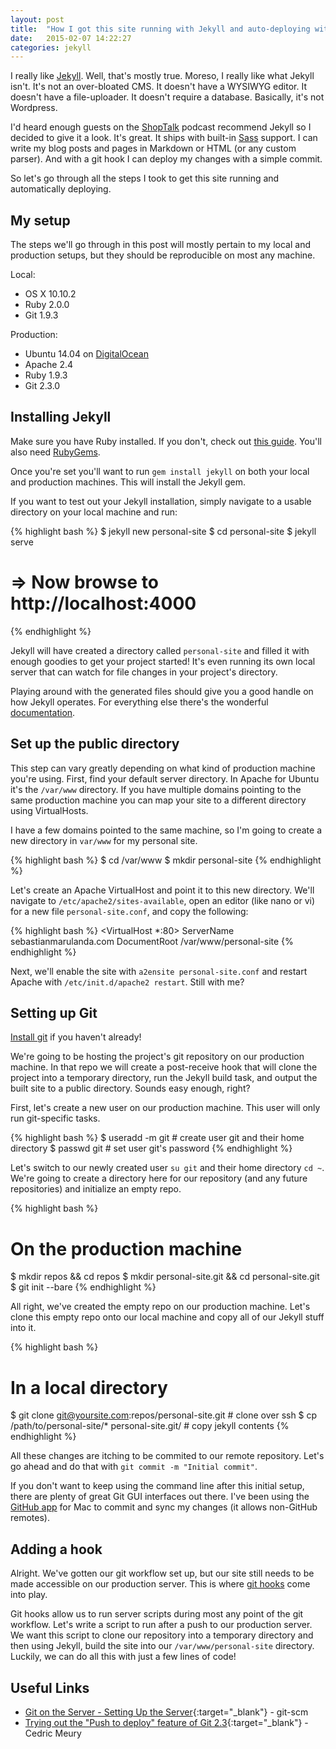 ```yaml
---
layout: post
title:  "How I got this site running with Jekyll and auto-deploying with Git"
date:   2015-02-07 14:22:27
categories: jekyll
---
```

I really like [Jekyll][jekyll]. Well, that's mostly true. Moreso, I really like what Jekyll isn't. It's not an over-bloated CMS. It doesn't have a WYSIWYG editor. It doesn't have a file-uploader. It doesn't require a database. Basically, it's not Wordpress.

I'd heard enough guests on the [ShopTalk][shoptalk] podcast recommend Jekyll so I decided to give it a look. It's great. It ships with built-in [Sass][sass] support. I can write my blog posts and pages in Markdown or HTML (or any custom parser). And with a git hook I can deploy my changes with a simple commit.

So let's go through all the steps I took to get this site running and automatically deploying.

## My setup
The steps we'll go through in this post will mostly pertain to my local and production setups, but they should be reproducible on most any machine.

Local: 

- OS X 10.10.2
- Ruby 2.0.0
- Git 1.9.3

Production:

- Ubuntu 14.04 on [DigitalOcean][digitalocean]
- Apache 2.4
- Ruby 1.9.3
- Git 2.3.0

## Installing Jekyll
Make sure you have Ruby installed. If you don't, check out [this guide][install ruby]. You'll also need [RubyGems][rubygems].

Once you're set you'll want to run `gem install jekyll` on both your local and production machines. This will install the Jekyll gem.

If you want to test out your Jekyll installation, simply navigate to a usable directory on your local machine and run:

{% highlight bash %}
$ jekyll new personal-site
$ cd personal-site
$ jekyll serve
# => Now browse to http://localhost:4000
{% endhighlight %}

Jekyll will have created a directory called `personal-site` and filled it with enough goodies to get your project started! It's even running its own local server that can watch for file changes in your project's directory. 

Playing around with the generated files should give you a good handle on how Jekyll operates. For everything else there's the wonderful [documentation][jekyll doc].

## Set up the public directory
This step can vary greatly depending on what kind of production machine you're using. First, find your default server directory. In Apache for Ubuntu it's the `/var/www` directory. If you have multiple domains pointing to the same production machine you can map your site to a different directory using VirtualHosts.

I have a few domains pointed to the same machine, so I'm going to create a new directory in `var/www` for my personal site.

{% highlight bash %}
$ cd /var/www
$ mkdir personal-site
{% endhighlight %}

Let's create an Apache VirtualHost and point it to this new directory. We'll navigate to `/etc/apache2/sites-available`, open an editor (like nano or vi) for a new file `personal-site.conf`, and copy the following:

{% highlight bash %}
<VirtualHost *:80>
	ServerName sebastianmarulanda.com
	DocumentRoot /var/www/personal-site
</VirtualHost>
{% endhighlight %}

Next, we'll enable the site with `a2ensite personal-site.conf` and restart Apache with `/etc/init.d/apache2 restart`. Still with me?

## Setting up Git
[Install git][install git] if you haven't already!

We're going to be hosting the project's git repository on our production machine. In that repo we will create a post-receive hook that will clone the project into a temporary directory, run the Jekyll build task, and output the built site to a public directory. Sounds easy enough, right?

First, let's create a new user on our production machine. This user will only run git-specific tasks.

{% highlight bash %}
$ useradd -m git	# create user git and their home directory
$ passwd git		# set user git's password
{% endhighlight %}

Let's switch to our newly created user `su git` and their home directory `cd ~`. We're going to create a directory here for our repository (and any future repositories) and initialize an empty repo.

{% highlight bash %}
# On the production machine
$ mkdir repos && cd repos
$ mkdir personal-site.git && cd personal-site.git
$ git init --bare
{% endhighlight %}

All right, we've created the empty repo on our production machine. Let's clone this empty repo onto our local machine and copy all of our Jekyll stuff into it.

{% highlight bash %}
# In a local directory
$ git clone git@yoursite.com:repos/personal-site.git	# clone over ssh
$ cp /path/to/personal-site/* personal-site.git/	# copy jekyll contents
{% endhighlight %}

All these changes are itching to be commited to our remote repository. Let's go ahead and do that with `git commit -m "Initial commit"`. 

If you don't want to keep using the command line after this initial setup, there are plenty of great Git GUI interfaces out there. I've been using the [GitHub app][github for mac] for Mac to commit and sync my changes (it allows non-GitHub remotes).

## Adding a hook
Alright. We've gotten our git workflow set up, but our site still needs to be made accessible on our production server. This is where [git hooks][git hooks] come into play.

Git hooks allow us to run server scripts during most any point of the git workflow. Let's write a script to run after a push to our production server. We want this script to clone our repository into a temporary directory and then using Jekyll, build the site into our `/var/www/personal-site` directory. Luckily, we can do all this with just a few lines of code!


## Useful Links
- [Git on the Server - Setting Up the Server][git on the server]{:target="_blank"} - git-scm
- [Trying out the "Push to deploy" feature of Git 2.3][push to deploy]{:target="_blank"} - Cedric Meury

[jekyll]: http://jekyllrb.com
[shoptalk]: http://shoptalkshow.com
[sass]: http://sass-lang.com/
[jekyll doc]: http://jekyllrb.com/docs/home/
[digitalocean]: http://digitalocean.com
[install ruby]: https://www.ruby-lang.org/en/documentation/installation/
[rubygems]: https://rubygems.org/pages/download
[install git]: http://git-scm.com/book/en/v2/Getting-Started-Installing-Git
[github for mac]: https://mac.github.com/
[git hooks]: http://git-scm.com/book/en/v2/Customizing-Git-Git-Hooks
[git on the server]: http://git-scm.com/book/en/v2/Git-on-the-Server-Setting-Up-the-Server
[push to deploy]: http://www.cedric-meury.ch/2015/02/trying-out-the-push-to-deploy-feature-of-git-2-3/